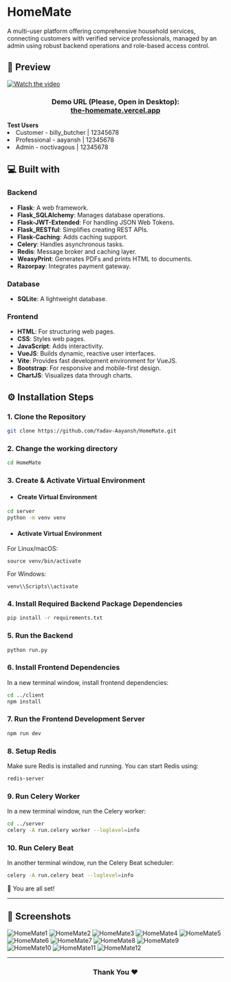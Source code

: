 # HomeMate
A multi-user platform offering comprehensive household services, connecting customers with verified service professionals, managed by an admin using robust backend operations and role-based access control.

## 🚀 Preview
[![Watch the video](https://github.com/Yadav-Aayansh/Assets/blob/main/HomeMate13.png)](https://youtu.be/uhcoqsnWUHc?si=kB4CqK7C0WLHVuGh)

<h3 align="center">
  Demo URL (Please, Open in Desktop):
  <br>
  <a href="the-homemate.vercel.app" target="_blank" > the-homemate.vercel.app </a>
</h3>

<div align="left">
  <strong> Test Users </strong>
    <li> Customer - billy_butcher | 12345678 </li> 
    <li> Professional - aayansh | 12345678 </li> 
    <li> Admin - noctivagous | 12345678 </li>
</div>

## 💻 Built with

### Backend
- **Flask**: A web framework.
- **Flask_SQLAlchemy**: Manages database operations.
- **Flask-JWT-Extended**: For handling JSON Web Tokens.
- **Flask_RESTful**: Simplifies creating REST APIs.
- **Flask-Caching**: Adds caching support.
- **Celery**: Handles asynchronous tasks.
- **Redis**: Message broker and caching layer.
- **WeasyPrint**: Generates PDFs and prints HTML to documents.
- **Razorpay**: Integrates payment gateway.

### Database
- **SQLite**: A lightweight database.

### Frontend
- **HTML**: For structuring web pages.
- **CSS**: Styles web pages.
- **JavaScript**: Adds interactivity.
- **VueJS**: Builds dynamic, reactive user interfaces.
- **Vite**: Provides fast development environment for VueJS.
- **Bootstrap**: For responsive and mobile-first design.
- **ChartJS**: Visualizes data through charts.

## ⚙️ Installation Steps

### 1. Clone the Repository
```bash
git clone https://github.com/Yadav-Aayansh/HomeMate.git
```

### 2. Change the working directory
```bash
cd HomeMate
```

### 3. Create & Activate Virtual Environment
- #### Create Virtual Environment
  
```bash
cd server
python -m venv venv
```

- #### Activate Virtual Environment
For Linux/macOS:
```
source venv/bin/activate
```
For Windows:
```
venv\\Scripts\\activate
```

### 4. Install Required Backend Package Dependencies
```bash
pip install -r requirements.txt
```

### 5. Run the Backend
```bash
python run.py
```

### 6. Install Frontend Dependencies
In a new terminal window, install frontend dependencies:
```bash
cd ../client
npm install
```

### 7. Run the Frontend Development Server
```bash
npm run dev
```

### 8. Setup Redis
Make sure Redis is installed and running. You can start Redis using:
```bash
redis-server
```

### 9. Run Celery Worker
In a new terminal window, run the Celery worker:
```bash
cd ../server
celery -A run.celery worker --loglevel=info
```

### 10. Run Celery Beat
In another terminal window, run the Celery Beat scheduler:
```bash
celery -A run.celery beat --loglevel=info
```

🌟 You are all set!
<hr>

## 📸 Screenshots
![HomeMate1](https://github.com/Yadav-Aayansh/Assets/blob/main/HomeMate1.png)
![HomeMate2](https://github.com/Yadav-Aayansh/Assets/blob/main/HomeMate2.png)
![HomeMate3](https://github.com/Yadav-Aayansh/Assets/blob/main/HomeMate3.png)
![HomeMate4](https://github.com/Yadav-Aayansh/Assets/blob/main/HomeMate4.png)
![HomeMate5](https://github.com/Yadav-Aayansh/Assets/blob/main/HomeMate5.png)
![HomeMate6](https://github.com/Yadav-Aayansh/Assets/blob/main/HomeMate6.png)
![HomeMate7](https://github.com/Yadav-Aayansh/Assets/blob/main/HomeMate7.png)
![HomeMate8](https://github.com/Yadav-Aayansh/Assets/blob/main/HomeMate8.png)
![HomeMate9](https://github.com/Yadav-Aayansh/Assets/blob/main/HomeMate9.png)
![HomeMate10](https://github.com/Yadav-Aayansh/Assets/blob/main/HomeMate10.png)
![HomeMate11](https://github.com/Yadav-Aayansh/Assets/blob/main/HomeMate11.png)
![HomeMate12](https://github.com/Yadav-Aayansh/Assets/blob/main/HomeMate12.png)

<hr>
<h3 align="center">
Thank You ❤️
</h3>
